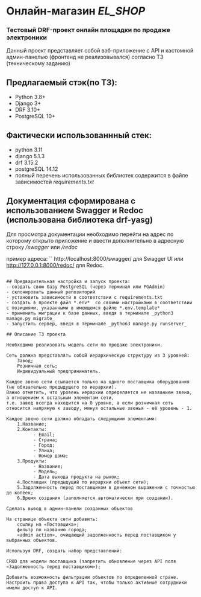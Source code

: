 # Онлайн-магазин *EL_SHOP*
### Тестовый DRF-проект онлайн площадки по продаже электроники

Данный проект представляет собой вэб-приложение с API и кастомной админ-панелью (фронтенд не реализовывался) согласно ТЗ (техническому заданию)

## Предлагаемый стэк(по ТЗ):
- Python 3.8+
- Django 3+
- DRF 3.10+
- PostgreSQL 10+
## Фактически использованнный стек:
- python 3.11
- django 5.1.3
- drf 3.15.2
- postgreSQL 14.12
- полный перечень использованных библиотек содержится в файле зависимостей *requirements.txt*

## Документация сформирована с использованием Swagger и Redoc (использована библиотека drf-yasg)
Для просмотра документации необходимо перейти на адрес по которому открыто приложение и ввести дополнительно в адресную строку */swagger* или */redoc*

пример адреса:
``
http://localhost:8000/swagger/
 для Swagger UI или 
http://127.0.0.1:8000/redoc/
 для Redoc.
```

## Предварительная настройка и запуск проекта:
- создать свою базу PostgreSQL (через терминал или PGAdmin)
- склонировать данный репозиторий
- установить зависимости в соответствии с requirements.txt
- создать в проекте файл *.env*  со своими настройками в соответствии с позициями, указанными в имеющемся файле *.env.template*
- применить миграции к базе данных, введя в терминале _python3 manage.py migrate_
- запустить сервер, введя в терминале _python3 manage.py runserver_

## Описание ТЗ проекта

Необходимо реализовать модель сети по продаже электроники.

Сеть должна представлять собой иерархическую структуру из 3 уровней:  
    Завод;  
    Розничная сеть;  
    Индивидуальный предприниматель.  

Каждое звено сети ссылается только на одного поставщика оборудования (не обязательно предыдущего по иерархии).  
Важно отметить, что уровень иерархии определяется не названием звена, а отношением к остальным элементам сети,  
т.е. завод всегда находится на 0 уровне, а если розничная сеть относится напрямую к заводу, минуя остальные звенья - её уровень - 1.  

Каждое звено сети должно обладать следующими элементами:  
    1.Название;  
    2.Контакты:  
          - Email;  
          - Страна;  
          - Город;  
          - Улица;  
          - Номер дома;  
    3.Продукты:  
          - Название;  
          - Модель;  
          - Дата выхода продукта на рынок;  
    4.Поставщик (предыдущий по иерархии объект сети);  
    5.Задолженность перед поставщиком в денежном выражении с точностью до копеек;  
    6.Время создания (заполняется автоматически при создании).  
    
Сделать вывод в админ-панели созданных объектов

На странице объекта сети добавить:  
    ссылку на «Поставщика»;  
    фильтр по названию города;  
    «admin action», очищающий задолженность перед поставщиком у выбранных объектов.  
    
Используя DRF, создать набор представлений:

CRUD для модели поставщика (запретить обновление через API поля «Задолженность перед поставщиком»);

Добавить возможность фильтрации объектов по определенной стране.
Настроить права доступа к API так, чтобы только активные сотрудники имели доступ к API.  
